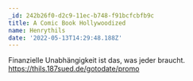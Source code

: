 ```yaml
---
_id: 242b26f0-d2c9-11ec-b748-f91bcfcbfb9c
title: A Comic Book Hollywoodized
name: Henrythils
date: '2022-05-13T14:29:48.188Z'
---
```

Finanzielle Unabhängigkeit ist das, was jeder braucht. https://thils.187sued.de/gotodate/promo
